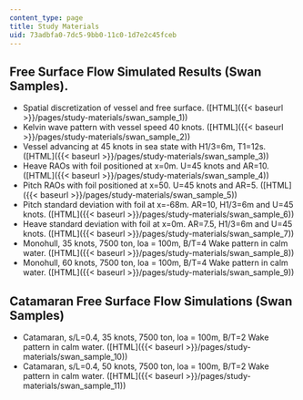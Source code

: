 ```yaml
---
content_type: page
title: Study Materials
uid: 73adbfa0-7dc5-9bb0-11c0-1d7e2c45fceb
---
```


Free Surface Flow Simulated Results (Swan Samples).
---------------------------------------------------

*   Spatial discretization of vessel and free surface. ([HTML]({{< baseurl >}}/pages/study-materials/swan_sample_1))
*   Kelvin wave pattern with vessel speed 40 knots. ([HTML]({{< baseurl >}}/pages/study-materials/swan_sample_2))
*   Vessel advancing at 45 knots in sea state with H1/3=6m, T1=12s. ([HTML]({{< baseurl >}}/pages/study-materials/swan_sample_3))
*   Heave RAOs with foil positioned at x=0m. U=45 knots and AR=10. ([HTML]({{< baseurl >}}/pages/study-materials/swan_sample_4))
*   Pitch RAOs with foil positioned at x=50. U=45 knots and AR=5. ([HTML]({{< baseurl >}}/pages/study-materials/swan_sample_5))
*   Pitch standard deviation with foil at x=-68m. AR=10, H1/3=6m and U=45 knots. ([HTML]({{< baseurl >}}/pages/study-materials/swan_sample_6))
*   Heave standard deviation with foil at x=0m. AR=7.5, H1/3=6m and U=45 knots. ([HTML]({{< baseurl >}}/pages/study-materials/swan_sample_7))
*   Monohull, 35 knots, 7500 ton, loa = 100m, B/T=4 Wake pattern in calm water. ([HTML]({{< baseurl >}}/pages/study-materials/swan_sample_8))
*   Monohull, 60 knots, 7500 ton, loa = 100m, B/T=4 Wake pattern in calm water. ([HTML]({{< baseurl >}}/pages/study-materials/swan_sample_9))

Catamaran Free Surface Flow Simulations (Swan Samples)
------------------------------------------------------

*   Catamaran, s/L=0.4, 35 knots, 7500 ton, loa = 100m, B/T=2 Wake pattern in calm water. ([HTML]({{< baseurl >}}/pages/study-materials/swan_sample_10))
*   Catamaran, s/L=0.4, 50 knots, 7500 ton, loa = 100m, B/T=2 Wake pattern in calm water. ([HTML]({{< baseurl >}}/pages/study-materials/swan_sample_11))